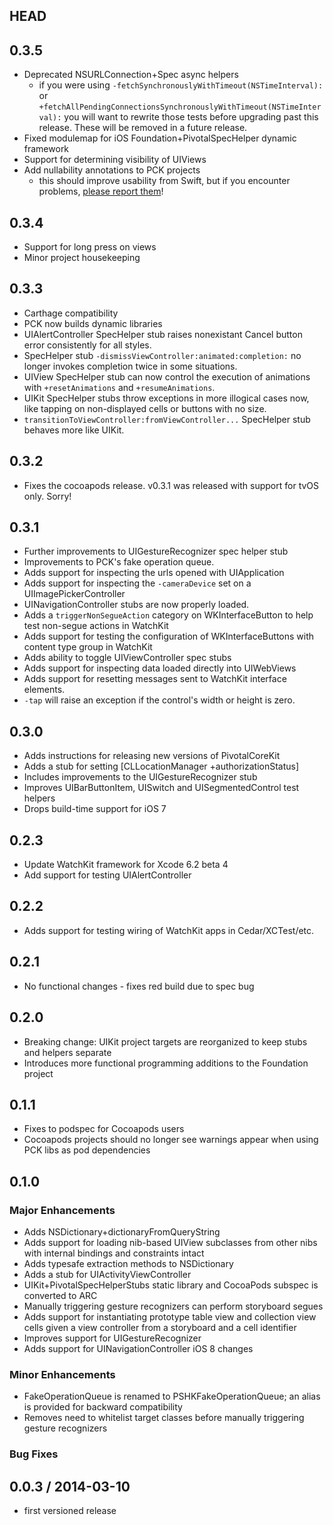 ## HEAD

## 0.3.5

* Deprecated NSURLConnection+Spec async helpers
  - if you were using `-fetchSynchronouslyWithTimeout(NSTimeInterval):` or `+fetchAllPendingConnectionsSynchronouslyWithTimeout(NSTimeInterval):` you will want to rewrite those tests before upgrading past this release. These will be removed in a future release.
* Fixed modulemap for iOS Foundation+PivotalSpecHelper dynamic framework
* Support for determining visibility of UIViews
* Add nullability annotations to PCK projects
  - this should improve usability from Swift, but if you encounter problems, [please report them](https://github.com/pivotal/pivotalcorekit/issues/new)!

## 0.3.4

  * Support for long press on views
  * Minor project housekeeping

## 0.3.3

  * Carthage compatibility
  * PCK now builds dynamic libraries
  * UIAlertController SpecHelper stub raises nonexistant Cancel button error consistently for all styles.
  * SpecHelper stub `-dismissViewController:animated:completion:` no longer invokes completion twice in some situations.
  * UIView SpecHelper stub can now control the execution of animations with `+resetAnimations` and `+resumeAnimations`.
  * UIKit SpecHelper stubs throw exceptions in more illogical cases now, like tapping on non-displayed cells or buttons with no size.
  * `transitionToViewController:fromViewController...` SpecHelper stub behaves more like UIKit.

## 0.3.2

  * Fixes the cocoapods release. v0.3.1 was released with support for tvOS only. Sorry!

## 0.3.1

  * Further improvements to UIGestureRecognizer spec helper stub
  * Improvements to PCK's fake operation queue.
  * Adds support for inspecting the urls opened with UIApplication
  * Adds support for inspecting the `-cameraDevice` set on a UIImagePickerController
  * UINavigationController stubs are now properly loaded.
  * Adds a `triggerNonSegueAction` category on WKInterfaceButton to help test non-segue actions in WatchKit
  * Adds support for testing the configuration of WKInterfaceButtons with content type group in WatchKit
  * Adds ability to toggle UIViewController spec stubs
  * Adds support for inspecting data loaded directly into UIWebViews
  * Adds support for resetting messages sent to WatchKit interface elements.
  * `-tap` will raise an exception if the control's width or height is zero.

## 0.3.0

  * Adds instructions for releasing new versions of PivotalCoreKit
  * Adds a stub for setting [CLLocationManager +authorizationStatus]
  * Includes improvements to the UIGestureRecognizer stub
  * Improves UIBarButtonItem, UISwitch and UISegmentedControl test helpers
  * Drops build-time support for iOS 7

## 0.2.3

  * Update WatchKit framework for Xcode 6.2 beta 4
  * Add support for testing UIAlertController

## 0.2.2

  * Adds support for testing wiring of WatchKit apps in Cedar/XCTest/etc.

## 0.2.1
  * No functional changes - fixes red build due to spec bug

## 0.2.0
  * Breaking change: UIKit project targets are reorganized to keep stubs and helpers separate
  * Introduces more functional programming additions to the Foundation project

## 0.1.1
  * Fixes to podspec for Cocoapods users
  * Cocoapods projects should no longer see warnings appear when using PCK libs as pod dependencies

## 0.1.0

### Major Enhancements
  * Adds NSDictionary+dictionaryFromQueryString
  * Adds support for loading nib-based UIView subclasses from other nibs with internal bindings and constraints intact
  * Adds typesafe extraction methods to NSDictionary
  * Adds a stub for UIActivityViewController
  * UIKit+PivotalSpecHelperStubs static library and CocoaPods subspec is converted to ARC
  * Manually triggering gesture recognizers can perform storyboard segues
  * Adds support for instantiating prototype table view and collection view cells given a view controller from a storyboard and a cell identifier
  * Improves support for UIGestureRecognizer
  * Adds support for UINavigationController iOS 8 changes

### Minor Enhancements
  * FakeOperationQueue is renamed to PSHKFakeOperationQueue; an alias is provided for backward compatibility
  * Removes need to whitelist target classes before manually triggering gesture recognizers

### Bug Fixes

## 0.0.3 / 2014-03-10
  * first versioned release
